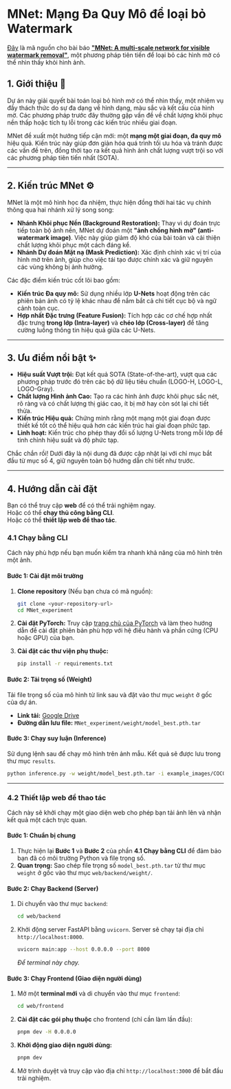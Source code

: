 # MNet: Mạng Đa Quy Mô để loại bỏ Watermark

[Đây](https://github.com/Aitchson-Hwang/MNet) là mã nguồn cho bài báo [**"MNet: A multi-scale network for visible watermark removal"**](https://www.sciencedirect.com/science/article/abs/pii/S0893608024008906), một phương pháp tiên tiến để loại bỏ các hình mờ có thể nhìn thấy khỏi hình ảnh.



## 1. Giới thiệu 📝

Dự án này giải quyết bài toán loại bỏ hình mờ có thể nhìn thấy, một nhiệm vụ đầy thách thức do sự đa dạng về hình dạng, màu sắc và kết cấu của hình mờ. Các phương pháp trước đây thường gặp vấn đề về chất lượng khôi phục nền thấp hoặc tích tụ lỗi trong các kiến trúc nhiều giai đoạn.

MNet đề xuất một hướng tiếp cận mới: một **mạng một giai đoạn, đa quy mô** hiệu quả. Kiến trúc này giúp đơn giản hóa quá trình tối ưu hóa và tránh được các vấn đề trên, đồng thời tạo ra kết quả hình ảnh chất lượng vượt trội so với các phương pháp tiên tiến nhất (SOTA).

---

## 2. Kiến trúc MNet ⚙️

MNet là một mô hình học đa nhiệm, thực hiện đồng thời hai tác vụ chính thông qua hai nhánh xử lý song song:



* **Nhánh Khôi phục Nền (Background Restoration):** Thay vì dự đoán trực tiếp toàn bộ ảnh nền, MNet dự đoán một **"ảnh chống hình mờ" (anti-watermark image)**. Việc này giúp giảm độ khó của bài toán và cải thiện chất lượng khôi phục một cách đáng kể.
* **Nhánh Dự đoán Mặt nạ (Mask Prediction):** Xác định chính xác vị trí của hình mờ trên ảnh, giúp cho việc tái tạo được chính xác và giữ nguyên các vùng không bị ảnh hưởng.

Các đặc điểm kiến trúc cốt lõi bao gồm:
* **Kiến trúc Đa quy mô:** Sử dụng nhiều lớp **U-Nets** hoạt động trên các phiên bản ảnh có tỷ lệ khác nhau để nắm bắt cả chi tiết cục bộ và ngữ cảnh toàn cục.
* **Hợp nhất Đặc trưng (Feature Fusion):** Tích hợp các cơ chế hợp nhất đặc trưng **trong lớp (Intra-layer)** và **chéo lớp (Cross-layer)** để tăng cường luồng thông tin hiệu quả giữa các U-Nets.

---

## 3. Ưu điểm nổi bật ✨

* **Hiệu suất Vượt trội:** Đạt kết quả SOTA (State-of-the-art), vượt qua các phương pháp trước đó trên các bộ dữ liệu tiêu chuẩn (LOGO-H, LOGO-L, LOGO-Gray).
* **Chất lượng Hình ảnh Cao:** Tạo ra các hình ảnh được khôi phục sắc nét, rõ ràng và có chất lượng thị giác cao, ít bị mờ hay còn sót lại chi tiết thừa.
* **Kiến trúc Hiệu quả:** Chứng minh rằng một mạng một giai đoạn được thiết kế tốt có thể hiệu quả hơn các kiến trúc hai giai đoạn phức tạp.
* **Linh hoạt:** Kiến trúc cho phép thay đổi số lượng U-Nets trong mỗi lớp để tinh chỉnh hiệu suất và độ phức tạp.

Chắc chắn rồi\! Dưới đây là nội dung đã được cập nhật lại với chỉ mục bắt đầu từ mục số 4, giữ nguyên toàn bộ hướng dẫn chi tiết như trước.

-----

## 4\. Hướng dẫn cài đặt

Bạn có thể truy cập **web** để có thể trải nghiệm ngay.  
Hoặc có thể **chạy thủ công bằng CLI**.  
Hoặc có thể **thiết lập web để thao tác**.  

### 4.1 Chạy bằng CLI

Cách này phù hợp nếu bạn muốn kiểm tra nhanh khả năng của mô hình trên một ảnh.

#### **Bước 1: Cài đặt môi trường**

1.  **Clone repository** (Nếu bạn chưa có mã nguồn):

    ```bash
    git clone <your-repository-url>
    cd MNet_experiment
    ```

2.  **Cài đặt PyTorch:**
    Truy cập [trang chủ của PyTorch](https://pytorch.org/get-started/locally/) và làm theo hướng dẫn để cài đặt phiên bản phù hợp với hệ điều hành và phần cứng (CPU hoặc GPU) của bạn.

3.  **Cài đặt các thư viện phụ thuộc:**

    ```bash
    pip install -r requirements.txt
    ```

#### **Bước 2: Tải trọng số (Weight)**

Tải file trọng số của mô hình từ link sau và đặt vào thư mục `weight` ở gốc của dự án.

  * **Link tải:** [Google Drive](https://drive.google.com/drive/folders/1w54NjX69jYioTY8YYzAQasVhAlfI6x10?usp=drive_link)
  * **Đường dẫn lưu file:** `MNet_experiment/weight/model_best.pth.tar`

#### **Bước 3: Chạy suy luận (Inference)**

Sử dụng lệnh sau để chạy mô hình trên ảnh mẫu. Kết quả sẽ được lưu trong thư mục `results`.

```bash
python inference.py -w weight/model_best.pth.tar -i example_images/COCO_val2014_000000014338-Jules_Logo-175.png
```

-----

### 4.2 Thiết lập web để thao tác

Cách này sẽ khởi chạy một giao diện web cho phép bạn tải ảnh lên và nhận kết quả một cách trực quan.

#### **Bước 1: Chuẩn bị chung**

1.  Thực hiện lại **Bước 1** và **Bước 2** của phần **4.1 Chạy bằng CLI** để đảm bảo bạn đã có môi trường Python và file trọng số.
2.  **Quan trọng:** Sao chép file trọng số `model_best.pth.tar` từ thư mục `weight` ở gốc vào thư mục `web/backend/weight/`.

#### **Bước 2: Chạy Backend (Server)**

1.  Di chuyển vào thư mục `backend`:

    ```bash
    cd web/backend
    ```

2.  Khởi động server FastAPI bằng `uvicorn`. Server sẽ chạy tại địa chỉ `http://localhost:8000`.

    ```bash
    uvicorn main:app --host 0.0.0.0 --port 8000
    ```

    *Để terminal này chạy.*

#### **Bước 3: Chạy Frontend (Giao diện người dùng)**

1.  Mở một **terminal mới** và di chuyển vào thư mục `frontend`:

    ```bash
    cd web/frontend
    ```

2.  **Cài đặt các gói phụ thuộc** cho frontend (chỉ cần làm lần đầu):

    ```bash
    pnpm dev -H 0.0.0.0
    ```

3.  **Khởi động giao diện người dùng:**

    ```bash
    pnpm dev
    ```

4.  Mở trình duyệt và truy cập vào địa chỉ `http://localhost:3000` để bắt đầu trải nghiệm.